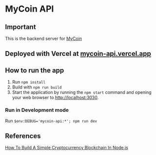 # MyCoin API
## Important
This is the backend server for [MyCoin](https://github.com/huuthanh21/mycoin)

## Deployed with Vercel at [mycoin-api.vercel.app](https://mycoin-api.vercel.app)

## How to run the app

1. Run `npm install`
2. Build with `npm run build`
3. Start the application by running the `npm start` command and opening your web browser to [http://localhost:3030](http://localhost:3030).

### Run in Development mode
Run `$env:DEBUG='mycoin-api:*'; npm run dev`

## References
[How To Build A Simple Cryptocurrency Blockchain In Node.js](https://www.smashingmagazine.com/2020/02/cryptocurrency-blockchain-node-js/)
